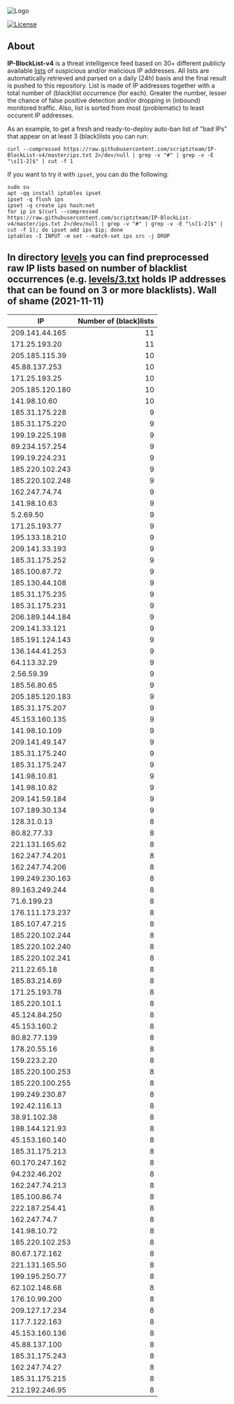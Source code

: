 ![Logo](https://i.imgur.com/PyKLAe7.png)

[![License](https://img.shields.io/badge/license-The_Unlicense-red.svg)](https://unlicense.org/)

About
----

**IP-BlockList-v4** is a threat intelligence feed based on 30+ different publicly available [lists](https://github.com/stamparm/maltrail) of suspicious and/or malicious IP addresses. All lists are automatically retrieved and parsed on a daily (24h) basis and the final result is pushed to this repository. List is made of IP addresses together with a total number of (black)list occurrence (for each). Greater the number, lesser the chance of false positive detection and/or dropping in (inbound) monitored traffic. Also, list is sorted from most (problematic) to least occurent IP addresses.

As an example, to get a fresh and ready-to-deploy auto-ban list of "bad IPs" that appear on at least 3 (black)lists you can run:

```
curl --compressed https://raw.githubusercontent.com/scriptzteam/IP-BlockList-v4/master/ips.txt 2>/dev/null | grep -v "#" | grep -v -E "\s[1-2]$" | cut -f 1
```

If you want to try it with `ipset`, you can do the following:

```
sudo su
apt -qq install iptables ipset
ipset -q flush ips
ipset -q create ips hash:net
for ip in $(curl --compressed https://raw.githubusercontent.com/scriptzteam/IP-BlockList-v4/master/ips.txt 2>/dev/null | grep -v "#" | grep -v -E "\s[1-2]$" | cut -f 1); do ipset add ips $ip; done
iptables -I INPUT -m set --match-set ips src -j DROP
```

In directory [levels](levels) you can find preprocessed raw IP lists based on number of blacklist occurrences (e.g. [levels/3.txt](levels/3.txt) holds IP addresses that can be found on 3 or more blacklists).
Wall of shame (2021-11-11)
----

|IP|Number of (black)lists|
|---|--:|
209.141.44.165|11
171.25.193.20|11
205.185.115.39|10
45.88.137.253|10
171.25.193.25|10
205.185.120.180|10
141.98.10.60|10
185.31.175.228|9
185.31.175.220|9
199.19.225.198|9
89.234.157.254|9
199.19.224.231|9
185.220.102.243|9
185.220.102.248|9
162.247.74.74|9
141.98.10.63|9
5.2.69.50|9
171.25.193.77|9
195.133.18.210|9
209.141.33.193|9
185.31.175.252|9
185.100.87.72|9
185.130.44.108|9
185.31.175.235|9
185.31.175.231|9
206.189.144.184|9
209.141.33.121|9
185.191.124.143|9
136.144.41.253|9
64.113.32.29|9
2.56.59.39|9
185.56.80.65|9
205.185.120.183|9
185.31.175.207|9
45.153.160.135|9
141.98.10.109|9
209.141.49.147|9
185.31.175.240|9
185.31.175.247|9
141.98.10.81|9
141.98.10.82|9
209.141.59.184|9
107.189.30.134|9
128.31.0.13|8
80.82.77.33|8
221.131.165.62|8
162.247.74.201|8
162.247.74.206|8
199.249.230.163|8
89.163.249.244|8
71.6.199.23|8
176.111.173.237|8
185.107.47.215|8
185.220.102.244|8
185.220.102.240|8
185.220.102.241|8
211.22.65.18|8
185.83.214.69|8
171.25.193.78|8
185.220.101.1|8
45.124.84.250|8
45.153.160.2|8
80.82.77.139|8
178.20.55.16|8
159.223.2.20|8
185.220.100.253|8
185.220.100.255|8
199.249.230.87|8
192.42.116.13|8
38.91.102.38|8
198.144.121.93|8
45.153.160.140|8
185.31.175.213|8
60.170.247.162|8
94.232.46.202|8
162.247.74.213|8
185.100.86.74|8
222.187.254.41|8
162.247.74.7|8
141.98.10.72|8
185.220.102.253|8
80.67.172.162|8
221.131.165.50|8
199.195.250.77|8
62.102.148.68|8
176.10.99.200|8
209.127.17.234|8
117.7.122.163|8
45.153.160.136|8
45.88.137.100|8
185.31.175.243|8
162.247.74.27|8
185.31.175.215|8
212.192.246.95|8
